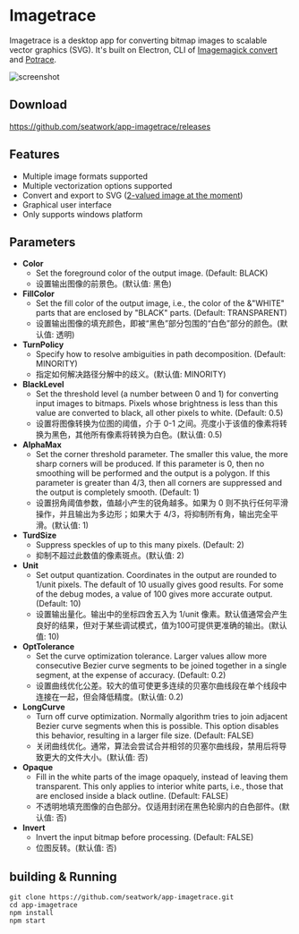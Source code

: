 # Imagetrace

Imagetrace is a desktop app for converting bitmap images to scalable vector graphics (SVG). It's built on Electron, CLI of [Imagemagick convert](http://www.imagemagick.org/script/convert.php) and [Potrace](http://potrace.sourceforge.net/potrace.html).

![screenshot](https://raw.githubusercontent.com/seatwork/app-imagetrace/master/screenshot.png)

## Download

https://github.com/seatwork/app-imagetrace/releases

## Features

- Multiple image formats supported
- Multiple vectorization options supported
- Convert and export to SVG ([2-valued image at the moment](http://potrace.sourceforge.net/faq.html#features))
- Graphical user interface
- Only supports windows platform

## Parameters

- **Color**
  - Set the foreground color of the output image. (Default: BLACK)
  - 设置输出图像的前景色。(默认值: 黑色)
- **FillColor**
  - Set the fill color of the output image, i.e., the color of the &"WHITE" parts that are enclosed by "BLACK" parts. (Default: TRANSPARENT)
  - 设置输出图像的填充颜色，即被“黑色”部分包围的“白色”部分的颜色。(默认值: 透明)
- **TurnPolicy**
  - Specify how to resolve ambiguities in path decomposition. (Default: MINORITY) 
  - 指定如何解决路径分解中的歧义。(默认值: MINORITY)
- **BlackLevel**
  - Set the threshold level (a number between 0 and 1) for converting input images to bitmaps. Pixels whose brightness is less than this value are converted to black, all other pixels to white. (Default: 0.5) 
  - 设置将图像转换为位图的阈值，介于 0-1 之间。亮度小于该值的像素将转换为黑色，其他所有像素将转换为白色。(默认值: 0.5)
- **AlphaMax**
  - Set the corner threshold parameter. The smaller this value, the more sharp corners will be produced. If this parameter is 0, then no smoothing will be performed and the output is a polygon. If this parameter is greater than 4/3, then all corners are suppressed and the output is completely smooth. (Default: 1) 
  - 设置拐角阈值参数，值越小产生的锐角越多。如果为 0 则不执行任何平滑操作，并且输出为多边形；如果大于 4/3，将抑制所有角，输出完全平滑。(默认值: 1)
- **TurdSize**
  - Suppress speckles of up to this many pixels. (Default: 2) 
  - 抑制不超过此数值的像素斑点。(默认值: 2)
- **Unit**
  - Set output quantization. Coordinates in the output are rounded to 1/unit pixels. The default of 10 usually gives good results. For some of the debug modes, a value of 100 gives more accurate output. (Default: 10) 
  - 设置输出量化。输出中的坐标四舍五入为 1/unit 像素。默认值通常会产生良好的结果，但对于某些调试模式，值为100可提供更准确的输出。(默认值: 10)
- **OptTolerance**
  - Set the curve optimization tolerance. Larger values allow more consecutive Bezier curve segments to be joined together in a single segment, at the expense of accuracy. (Default: 0.2) 
  - 设置曲线优化公差。较大的值可使更多连续的贝塞尔曲线段在单个线段中连接在一起，但会降低精度。(默认值: 0.2)
- **LongCurve**
  - Turn off curve optimization. Normally algorithm tries to join adjacent Bezier curve segments when this is possible. This option disables this behavior, resulting in a larger file size. (Default: FALSE) 
  - 关闭曲线优化。通常，算法会尝试合并相邻的贝塞尔曲线段，禁用后将导致更大的文件大小。(默认值: 否)
- **Opaque**
  - Fill in the white parts of the image opaquely, instead of leaving them transparent. This only applies to interior white parts, i.e., those that are enclosed inside a black outline. (Default: FALSE) 
  - 不透明地填充图像的白色部分。仅适用封闭在黑色轮廓内的白色部件。(默认值: 否)
- **Invert**
  - Invert the input bitmap before processing. (Default: FALSE) 
  - 位图反转。(默认值: 否)

## building & Running
```
git clone https://github.com/seatwork/app-imagetrace.git
cd app-imagetrace
npm install
npm start
```
